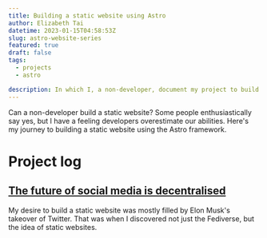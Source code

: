 ```yaml
---
title: Building a static website using Astro
author: Elizabeth Tai
datetime: 2023-01-15T04:58:53Z
slug: astro-website-series
featured: true
draft: false
tags:
  - projects
  - astro

description: In which I, a non-developer, document my project to build a static website using Astro.
---
```


Can a non-developer build a static website? Some people enthusiastically say yes, but I have a feeling developers overestimate our abilities. Here's my journey to building a static website using the Astro framework.

# Project log

## [The future of social media is decentralised](/fediverse-social-media)

My desire to build a static website was mostly filled by Elon Musk's takeover of Twitter. That was when I discovered not just the Fediverse, but the idea of static websites.
